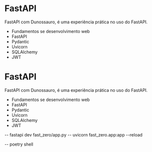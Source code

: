 # FastAPI

FastAPI com Dunossauro, é uma experiência prática no uso do FastAPI.

- Fundamentos se desenvolvimento web
- FastAPI
- Pydantic
- Uvicorn
- SQLAlchemy
- JWT
# FastAPI

FastAPI com Dunossauro, é uma experiência prática no uso do FastAPI.

- Fundamentos se desenvolvimento web
- FastAPI
- Pydantic
- Uvicorn
- SQLAlchemy
- JWT



-- fastapi dev fast_zero/app.py
-- uvicorn fast_zero.app:app --reload

-- poetry shell